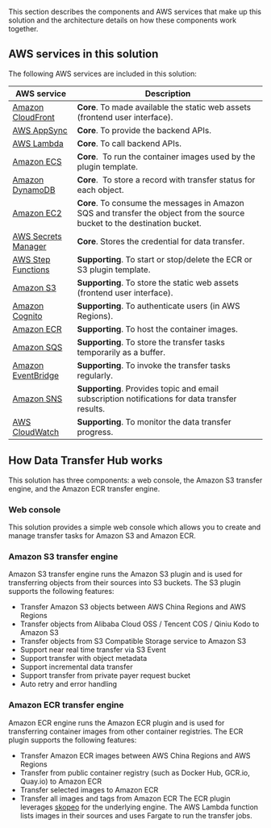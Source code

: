 This section describes the components and AWS services that make up this solution and the architecture details on how these components work together.


## AWS services in this solution

The following AWS services are included in this solution:

| AWS service | Description |
| --- | --- |
| [Amazon CloudFront](https://aws.amazon.com/cloudfront/) | **Core**. To made available the static web assets (frontend user interface). |
| [AWS AppSync](https://aws.amazon.com/appsync/) | **Core**. To provide the backend APIs. |
| [AWS Lambda](https://aws.amazon.com/lambda/) | **Core**. To call backend APIs. |
| [Amazon ECS](https://aws.amazon.com/ecs/) | **Core**.  To run the container images used by the plugin template. |
| [Amazon DynamoDB](https://aws.amazon.com/dynamodb/) | **Core**.  To store a record with transfer status for each object. |
| [Amazon EC2](https://aws.amazon.com/ec2/) | **Core**. To consume the messages in Amazon SQS and transfer the object from the source bucket to the destination bucket. |
| [AWS Secrets Manager](https://aws.amazon.com/secrets-manager/) | **Core**. Stores the credential for data transfer. |
| [AWS Step Functions](https://aws.amazon.com/step-functions/) | **Supporting**. To start or stop/delete the ECR or S3 plugin template. |
| [Amazon S3](https://aws.amazon.com/s3/) | **Supporting**. To store the static web assets (frontend user interface). |
| [Amazon Cognito](https://aws.amazon.com/cognito/) | **Supporting**. To authenticate users (in AWS Regions). |
| [Amazon ECR](https://aws.amazon.com/ecr/) | **Supporting**. To host the container images. |
| [Amazon SQS](https://aws.amazon.com/sqs/) | **Supporting**. To store the transfer tasks temporarily as a buffer. |
| [Amazon EventBridge](https://aws.amazon.com/eventbridge/) | **Supporting**. To invoke the transfer tasks regularly. |
| [Amazon SNS](https://aws.amazon.com/sns/) | **Supporting**. Provides topic and email subscription notifications for data transfer results. |
| [AWS CloudWatch](https://aws.amazon.com/cloudwatch/) | **Supporting**. To monitor the data transfer progress. |

## How Data Transfer Hub works 

This solution has three components: a web console, the Amazon S3 transfer engine, and the Amazon ECR transfer engine.

### Web console
This solution provides a simple web console which allows you to create and manage transfer tasks for Amazon S3 and Amazon ECR. 

### Amazon S3 transfer engine
Amazon S3 transfer engine runs the Amazon S3 plugin and is used for transferring objects from their sources into S3 buckets. The S3 plugin supports the following features:

- Transfer Amazon S3 objects between AWS China Regions and AWS Regions
- Transfer objects from Alibaba Cloud OSS / Tencent COS / Qiniu Kodo to Amazon S3
- Transfer objects from S3 Compatible Storage service to Amazon S3
- Support near real time transfer via S3 Event
- Support transfer with object metadata
- Support incremental data transfer
- Support transfer from private payer request bucket
- Auto retry and error handling

### Amazon ECR transfer engine 

Amazon ECR engine runs the Amazon ECR plugin and is used for transferring container images from other container registries. The ECR plugin supports the following features:

- Transfer Amazon ECR images between AWS China Regions and AWS Regions
- Transfer from public container registry (such as Docker Hub, GCR.io, Quay.io) to Amazon ECR
- Transfer selected images to Amazon ECR
- Transfer all images and tags from Amazon ECR
The ECR plugin leverages [skopeo][skopeo] for the underlying engine. The AWS Lambda function lists images in their sources and uses Fargate to run the transfer jobs. 

[skopeo]: https://github.com/containers/skopeo